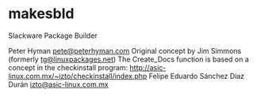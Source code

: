 makesbld
========

Slackware Package Builder

Peter Hyman <pete@peterhyman.com>
Original concept by Jim Simmons (formerly <tg@linuxpackages.net>)
The Create_Docs function is based on a concept
in the checkinstall program: 
http://asic-linux.com.mx/~izto/checkinstall/index.php
Felipe Eduardo Sánchez Díaz Durán <izto@asic-linux.com.mx>
